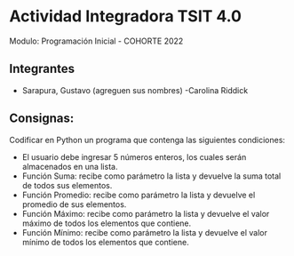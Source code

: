 # Actividad Integradora TSIT 4.0

Modulo: Programación Inicial - COHORTE 2022

## Integrantes

- Sarapura, Gustavo
(agreguen sus nombres)
-Carolina Riddick 



## Consignas:
Codificar en Python un programa que contenga las siguientes condiciones:
- El usuario debe ingresar 5 números enteros, los cuales serán almacenados en una
lista.
- Función Suma: recibe como parámetro la lista y devuelve la suma total de todos
sus elementos.
- Función Promedio: recibe como parámetro la lista y devuelve el promedio de sus
elementos.
- Función Máximo: recibe como parámetro la lista y devuelve el valor máximo de
todos los elementos que contiene.
- Función Mínimo: recibe como parámetro la lista y devuelve el valor mínimo de
todos los elementos que contiene.
